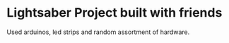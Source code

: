 # Lightsaber Project built with friends

Used arduinos, led strips and random assortment of hardware.
